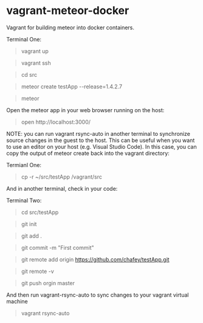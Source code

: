 # vagrant-meteor-docker
Vagrant for building meteor into docker containers. 

Terminal One:

> vagrant up

> vagrant ssh

> cd src

> meteor create testApp --release=1.4.2.7

> meteor

Open the meteor app in your web browser running on the host:

> open http://localhost:3000/


NOTE: you can run vagrant rsync-auto in another terminal to synchronize source changes in the guest to the host.  This
can be useful when you want to use an editor on your host (e.g. Visual Studio Code).  In this case, you can copy the
output of meteor create back into the vagrant directory:

Termianl One:

> cp -r ~/src/testApp /vagrant/src

And in another terminal, check in your code:

Terminal Two:

> cd src/testApp

> git init

> git add .

> git commit -m "First commit"

> git remote add origin https://github.com/chafey/testApp.git

> git remote -v

> git push orgin master

And then run vagrant-rsync-auto to sync changes to your vagrant virtual machine

> vagrant rsync-auto

